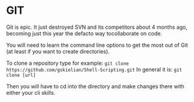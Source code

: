 GIT
===

Git is epic.  It just destroyed SVN and its competitors about 4 months ago, becoming just this year the defacto way tocollaborate on code.

You will need to learn the command line options to get the most out of Git (at least if you want to create directories).


To clone a repository type for example:
`git clone https://github.com/gskielian/Shell-Scripting.git`
In general it is:
`git clone [url]` 

Then you will have to cd into the directory and make changes there with either your cli skills. 
